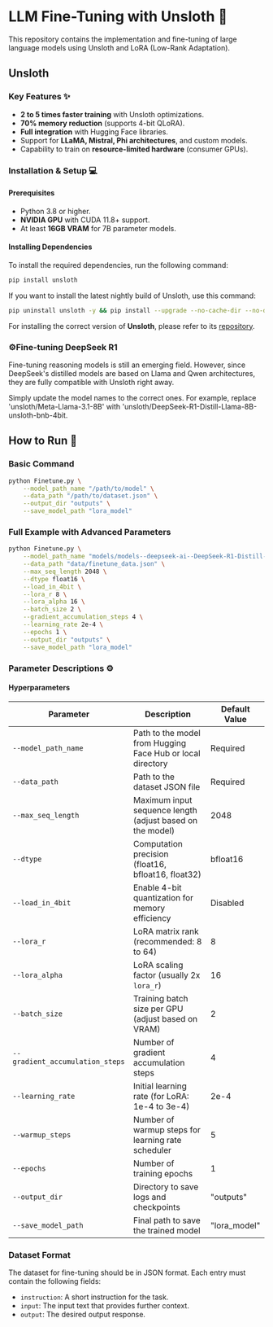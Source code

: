 # LLM Fine-Tuning with Unsloth 🚀
This repository contains the implementation and fine-tuning of large language models using Unsloth and LoRA (Low-Rank Adaptation).

## Unsloth

### Key Features ✨

- **2 to 5 times faster training** with Unsloth optimizations.
- **70% memory reduction** (supports 4-bit QLoRA).
- **Full integration** with Hugging Face libraries.
- Support for **LLaMA, Mistral, Phi architectures**, and custom models.
- Capability to train on **resource-limited hardware** (consumer GPUs).


### Installation & Setup 💻

#### Prerequisites

- Python 3.8 or higher.
- **NVIDIA GPU** with CUDA 11.8+ support.
- At least **16GB VRAM** for 7B parameter models.

#### Installing Dependencies

To install the required dependencies, run the following command:

```bash
pip install unsloth
```

If you want to install the latest nightly build of Unsloth, use this command:

```bash
pip uninstall unsloth -y && pip install --upgrade --no-cache-dir --no-deps git+https://github.com/unslothai/unsloth.git
```
For installing the correct version of **Unsloth**, please refer to its [repository](https://github.com/unslothai/unsloth).

### ⚙️Fine-tuning DeepSeek R1

Fine-tuning reasoning models is still an emerging field. However, since DeepSeek's distilled models are based on Llama and Qwen architectures, they are fully compatible with Unsloth right away.

Simply update the model names to the correct ones. For example, replace 'unsloth/Meta-Llama-3.1-8B' with 'unsloth/DeepSeek-R1-Distill-Llama-8B-unsloth-bnb-4bit.

## How to Run 🚀

### Basic Command
```bash
python Finetune.py \
    --model_path_name "/path/to/model" \
    --data_path "/path/to/dataset.json" \
    --output_dir "outputs" \
    --save_model_path "lora_model"
```
### Full Example with Advanced Parameters
```bash
python Finetune.py \
    --model_path_name "models/models--deepseek-ai--DeepSeek-R1-Distill-Llama-8B" \
    --data_path "data/finetune_data.json" \
    --max_seq_length 2048 \
    --dtype float16 \
    --load_in_4bit \
    --lora_r 8 \
    --lora_alpha 16 \
    --batch_size 2 \
    --gradient_accumulation_steps 4 \
    --learning_rate 2e-4 \
    --epochs 1 \
    --output_dir "outputs" \
    --save_model_path "lora_model"
```

### Parameter Descriptions ⚙️
#### Hyperparameters

| Parameter                         | Description                                                       | Default Value             |
| ---------------------------------- | ----------------------------------------------------------------- | ------------------------- |
| `--model_path_name`                | Path to the model from Hugging Face Hub or local directory        | Required                  |
| `--data_path`                      | Path to the dataset JSON file                                     | Required                  |
| `--max_seq_length`                 | Maximum input sequence length (adjust based on the model)         | 2048                      |
| `--dtype`                          | Computation precision (float16, bfloat16, float32)                | bfloat16                  |
| `--load_in_4bit`                   | Enable 4-bit quantization for memory efficiency                    | Disabled                  |
| `--lora_r`                         | LoRA matrix rank (recommended: 8 to 64)                           | 8                         |
| `--lora_alpha`                     | LoRA scaling factor (usually 2x `lora_r`)                         | 16                        |
| `--batch_size`                     | Training batch size per GPU (adjust based on VRAM)                | 2                         |
| `--gradient_accumulation_steps`    | Number of gradient accumulation steps                             | 4                         |
| `--learning_rate`                  | Initial learning rate (for LoRA: 1e-4 to 3e-4)                    | 2e-4                      |
| `--warmup_steps`                  | Number of warmup steps for learning rate scheduler                 | 5                          |
| `--epochs`                         | Number of training epochs                                          | 1                         |
| `--output_dir`                     | Directory to save logs and checkpoints                             | "outputs"                 |
| `--save_model_path`                | Final path to save the trained model                               | "lora_model"              |



### Dataset Format

The dataset for fine-tuning should be in JSON format. Each entry must contain the following fields:

- `instruction`: A short instruction for the task.
- `input`: The input text that provides further context.
- `output`: The desired output response.
